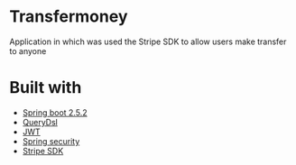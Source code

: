 # Transfermoney
Application in which was used the Stripe SDK to allow users make transfer to anyone

# Built with
- <a href="https://start.spring.io/">Spring boot 2.5.2</a>
- <a href="https://querydsl.com/static/querydsl/4.2.1/reference/html/">QueryDsl</a>
- <a href="https://jwt.io/">JWT</a>
- <a href="https://spring.io/projects/spring-security">Spring security</a>
- <a href="https://stripe.com/docs/api">Stripe SDK</a>
